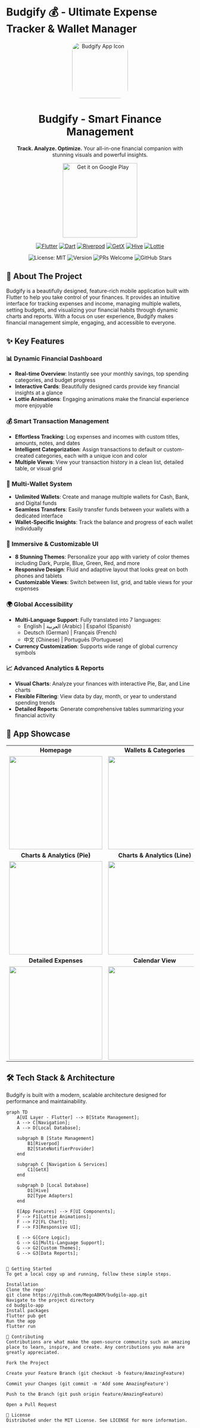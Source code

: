 # Budgify 💰 - Ultimate Expense Tracker & Wallet Manager

<p align="center">
  <img src="https://github.com/user-attachments/assets/524fcdff-2bef-440e-a033-af144f07d70b" alt="Budgify App Icon" width="150" style="border-radius: 24px;"/>
  <h1 align="center">Budgify - Smart Finance Management</h1>
  <p align="center">
    <b>Track. Analyze. Optimize.</b> Your all-in-one financial companion with stunning visuals and powerful insights.
  </p>
</p>

<p align="center">
  <a href="https://play.google.com/store/apps/details?id=com.budgifydev.budgify" target="_blank">
    <img src="https://play.google.com/intl/en_us/badges/static/images/badges/en_badge_web_generic.png" alt="Get it on Google Play" width="200"/>
  </a>
</p>

<p align="center">
  <a href="https://flutter.dev" target="_blank"><img src="https://img.shields.io/badge/Flutter-02569B?style=for-the-badge&logo=flutter&logoColor=white" alt="Flutter"></a>
  <a href="https://dart.dev" target="_blank"><img src="https://img.shields.io/badge/Dart-0175C2?style=for-the-badge&logo=dart&logoColor=white" alt="Dart"></a>
  <a href="https://riverpod.dev/" target="_blank"><img src="https://img.shields.io/badge/Riverpod-4A98E8?style=for-the-badge&logo=riverpod&logoColor=white" alt="Riverpod"></a>
  <a href="https://pub.dev/packages/get" target="_blank"><img src="https://img.shields.io/badge/GetX-00A9E0?style=for-the-badge&logo=getx&logoColor=white" alt="GetX"></a>
  <a href="https://pub.dev/packages/hive" target="_blank"><img src="https://img.shields.io/badge/Hive-FFC107?style=for-the-badge&logo=hive&logoColor=black" alt="Hive"></a>
  <a href="https://pub.dev/packages/lottie" target="_blank"><img src="https://img.shields.io/badge/Lottie-000000?style=for-the-badge&logo=lottie&logoColor=white" alt="Lottie"></a>
</p>

<p align="center">
  <img src="https://img.shields.io/badge/License-MIT-blue.svg" alt="License: MIT">
  <img src="https://img.shields.io/badge/Version-2.1.3-green.svg" alt="Version">
  <img src="https://img.shields.io/badge/PRs-welcome-brightgreen.svg" alt="PRs Welcome">
  <img src="https://img.shields.io/github/stars/your-username/budgify-app?style=social" alt="GitHub Stars">
</p>

## 🚀 About The Project

Budgify is a beautifully designed, feature-rich mobile application built with Flutter to help you take control of your finances. It provides an intuitive interface for tracking expenses and income, managing multiple wallets, setting budgets, and visualizing your financial habits through dynamic charts and reports. With a focus on user experience, Budgify makes financial management simple, engaging, and accessible to everyone.

## ✨ Key Features

### 📊 Dynamic Financial Dashboard
- **Real-time Overview**: Instantly see your monthly savings, top spending categories, and budget progress
- **Interactive Cards**: Beautifully designed cards provide key financial insights at a glance
- **Lottie Animations**: Engaging animations make the financial experience more enjoyable

### 💰 Smart Transaction Management
- **Effortless Tracking**: Log expenses and incomes with custom titles, amounts, notes, and dates
- **Intelligent Categorization**: Assign transactions to default or custom-created categories, each with a unique icon and color
- **Multiple Views**: View your transaction history in a clean list, detailed table, or visual grid

### 👛 Multi-Wallet System
- **Unlimited Wallets**: Create and manage multiple wallets for Cash, Bank, and Digital funds
- **Seamless Transfers**: Easily transfer funds between your wallets with a dedicated interface
- **Wallet-Specific Insights**: Track the balance and progress of each wallet individually

### 🌈 Immersive & Customizable UI
- **8 Stunning Themes**: Personalize your app with variety of color themes including Dark, Purple, Blue, Green, Red, and more
- **Responsive Design**: Fluid and adaptive layout that looks great on both phones and tablets
- **Customizable Views**: Switch between list, grid, and table views for your expenses

### 🌍 Global Accessibility
- **Multi-Language Support**: Fully translated into 7 languages:
  - English | العربية (Arabic) | Español (Spanish)
  - Deutsch (German) | Français (French)
  - 中文 (Chinese) | Português (Portuguese)
- **Currency Customization**: Supports wide range of global currency symbols

### 📈 Advanced Analytics & Reports
- **Visual Charts**: Analyze your finances with interactive Pie, Bar, and Line charts
- **Flexible Filtering**: View data by day, month, or year to understand spending trends
- **Detailed Reports**: Generate comprehensive tables summarizing your financial activity

## 🎥 App Showcase

<table>
  <tr>
    <td align="center"><b>Homepage</b></td>
    <td align="center"><b>Wallets & Categories</b></td>
  </tr>
  <tr>
    <td><img src="https://github.com/user-attachments/assets/fb947537-0bff-4d87-ae8f-5f4e7d8a7e32" width="250"></td>
    <td><img src="https://github.com/user-attachments/assets/913dcd63-3cea-42f5-8b76-7ecddb608b1e" width="250"></td>
  </tr>
  <tr>
    <td align="center"><b>Charts & Analytics (Pie)</b></td>
    <td align="center"><b>Charts & Analytics (Line)</b></td>
  </tr>
  <tr>
    <td><img src="https://github.com/user-attachments/assets/cabef679-2eea-4081-a1dc-50a914797800" width="250"></td>
    <td><img src="https://github.com/user-attachments/assets/099c6d74-1ba9-46f0-b087-846840daf68e" width="250"></td>
  </tr>
  <tr>
    <td align="center"><b>Detailed Expenses</b></td>
    <td align="center"><b>Calendar View</b></td>
  </tr>
  <tr>
    <td><img src="https://github.com/user-attachments/assets/ef921814-8575-431f-82d0-21c59a624a97" width="250"></td>
    <td><img src="https://github.com/user-attachments/assets/302141bc-cdea-4032-a235-83289dd2f525" width="250"></td>
  </tr>
</table>

## 🛠️ Tech Stack & Architecture

Budgify is built with a modern, scalable architecture designed for performance and maintainability.

```mermaid
graph TD
    A[UI Layer - Flutter] --> B[State Management];
    A --> C[Navigation];
    A --> D[Local Database];

    subgraph B [State Management]
        B1[Riverpod]
        B2[StateNotifierProvider]
    end

    subgraph C [Navigation & Services]
        C1[GetX]
    end

    subgraph D [Local Database]
        D1[Hive]
        D2[Type Adapters]
    end

    E[App Features] --> F[UI Components];
    F --> F1[Lottie Animations];
    F --> F2[FL Chart];
    F --> F3[Responsive UI];

    E --> G[Core Logic];
    G --> G1[Multi-Language Support];
    G --> G2[Custom Themes];
    G --> G3[Data Reports];


🚀 Getting Started
To get a local copy up and running, follow these simple steps.

Installation
Clone the repo'
git clone https://github.com/MegoABKM/budgilo-app.git
Navigate to the project directory
cd budgilo-app
Install packages
flutter pub get
Run the app
flutter run

🤝 Contributing
Contributions are what make the open-source community such an amazing place to learn, inspire, and create. Any contributions you make are greatly appreciated.

Fork the Project

Create your Feature Branch (git checkout -b feature/AmazingFeature)

Commit your Changes (git commit -m 'Add some AmazingFeature')

Push to the Branch (git push origin feature/AmazingFeature)

Open a Pull Request

📜 License
Distributed under the MIT License. See LICENSE for more information.
